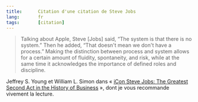 ```yaml
---
title:      Citation d'une citation de Steve Jobs
lang:       fr
tags:       [citation]
---
```


> Talking about Apple, Steve [Jobs] said, “The system is that there is no system.” Then he added, “That doesn't mean we don't have a process.” Making the distinction between process and system allows for a certain amount of fluidity, spontaneity, and risk, while at the same time it acknowledges the importance of defined roles and discipline.

Jeffrey S. Young et William L. Simon dans « [iCon Steve Jobs: The Greatest Second Act in the History of Business](http://www.amazon.fr/gp/redirect.html?ie=UTF8&location=http%3A%2F%2Fwww.amazon.fr%2Fdp%2F0471787841&tag=phpheaven-21&linkCode=ur2&camp=1642&creative=6746) », dont je vous recommande vivement la lecture.
